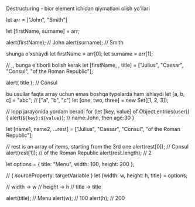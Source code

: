 <!-- 14:33 26.03.2024 -->

Destructuring - bior element ichidan qiymatlani olish yo'llari

let arr = ["John", "Smith"]

let [firstName, surname] = arr;

alert(firstName); // John
alert(surname); // Smith

shunga o'xshaydi
let firstName = arr[0];
let surname = arr[1];

// ,, bunga e'tiborli bolish kerak
let [firstName, , title] = ["Julius", "Caesar", "Consul", "of the Roman Republic"];

alert( title ); // Consul

bu usullar faqta array uchun emas boshqa typelarda ham ishlaydi
let [a, b, c] = "abc"; // ["a", "b", "c"]
let [one, two, three] = new Set([1, 2, 3]);

// lopp jarayonida yordam beradi
for (let [key, value] of Object.entries(user)) {
alert(`${key}:${value}`); // name:John, then age:30
}

<!-- ... rest operator bilan ishlashi -->

let [name1, name2, ...rest] = ["Julius", "Caesar", "Consul", "of the Roman Republic"];

// rest is an array of items, starting from the 3rd one
alert(rest[0]); // Consul
alert(rest[1]); // of the Roman Republic
alert(rest.length); // 2

<!-- yana boshqa usullari -->

let options = {
title: "Menu",
width: 100,
height: 200
};

// { sourceProperty: targetVariable }
let {width: w, height: h, title} = options;

// width -> w
// height -> h
// title -> title

alert(title); // Menu
alert(w); // 100
alert(h); // 200

<!-- 14:42 26.03.2024 -->
